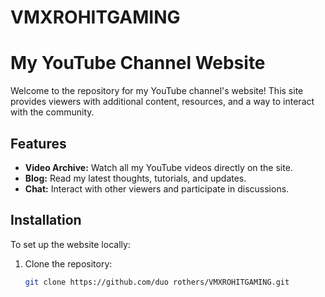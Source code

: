 # VMXROHITGAMING
# My YouTube Channel Website

Welcome to the repository for my YouTube channel's website! This site provides viewers with additional content, resources, and a way to interact with the community.

## Features

- **Video Archive:** Watch all my YouTube videos directly on the site.
- **Blog:** Read my latest thoughts, tutorials, and updates.
- **Chat:** Interact with other viewers and participate in discussions.

## Installation

To set up the website locally:

1. Clone the repository:
   ```bash
   git clone https://github.com/duo rothers/VMXROHITGAMING.git
  
